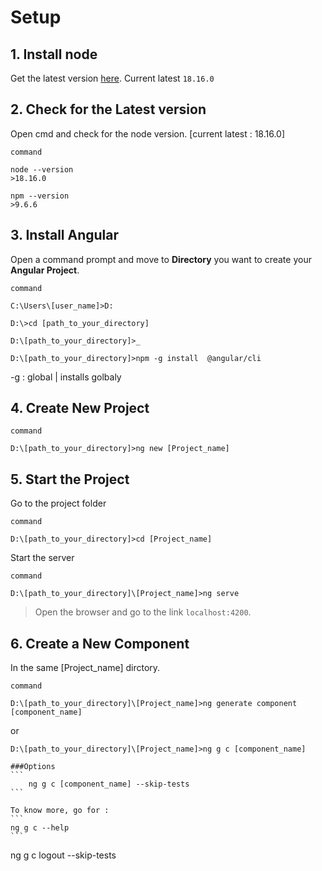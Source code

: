 # Setup 

## 1. Install node

Get the latest version [here](https://nodejs.org/en/download). Current latest `18.16.0`


## 2. Check for the Latest version
Open cmd and check for the node version. [current latest : 18.16.0]

`command` 
```
node --version
>18.16.0
``` 
```
npm --version
>9.6.6
```


## 3. Install Angular
Open a command prompt and move to **Directory** you want to create your **Angular Project**.

`command` 
```
C:\Users\[user_name]>D:

D:\>cd [path_to_your_directory]

D:\[path_to_your_directory]>_

D:\[path_to_your_directory]>npm -g install  @angular/cli
```
-g : global | installs golbaly


## 4. Create **New Project**

`command` 
```
D:\[path_to_your_directory]>ng new [Project_name]
```


## 5. Start the Project
Go to the project folder

`command` 
```
D:\[path_to_your_directory]>cd [Project_name]
```
Start the server

`command` 
```
D:\[path_to_your_directory]\[Project_name]>ng serve
```


>Open the browser and go to the link `localhost:4200`.


## 6. Create a **New Component**

In the same [Project_name] dirctory.

`command`
```
D:\[path_to_your_directory]\[Project_name]>ng generate component [component_name]
```
or
```
D:\[path_to_your_directory]\[Project_name]>ng g c [component_name]
```

    ###Options
    ```
        ng g c [component_name] --skip-tests
    ```

    To know more, go for :
    ```
    ng g c --help
    ```


ng g c logout --skip-tests
